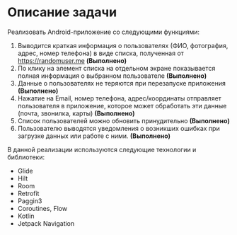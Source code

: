 # Описание задачи

Реализовать Android-приложение со следующими функциями:

1. Выводится краткая информация о пользователях (ФИО, фотография, адрес, номер
телефона) в виде списка, полученная от https://randomuser.me **(Выполнено)**
2. По клику на элемент списка на отдельном экране показывается полная информация о
выбранном пользователе **(Выполнено)**
3. Данные о пользователях не теряются при перезапуске приложения **(Выполнено)**
4. Нажатие на Email, номер телефона, адрес/координаты отправляет пользователя в
приложение, которое может обработать эти данные (почта, звонилка, карты) **(Выполнено)**
5. Список пользователей можно обновить принудительно **(Выполнено)**
6. Пользователю выводятся уведомления о возникших ошибках при загрузке данных или
работе с ними. **(Выполнено)**

В данной реализации используются следующие технологии и библиотеки: 

- Glide
- Hilt
- Room
- Retrofit
- Paggin3
- Coroutines, Flow
- Kotlin
- Jetpack Navigation

